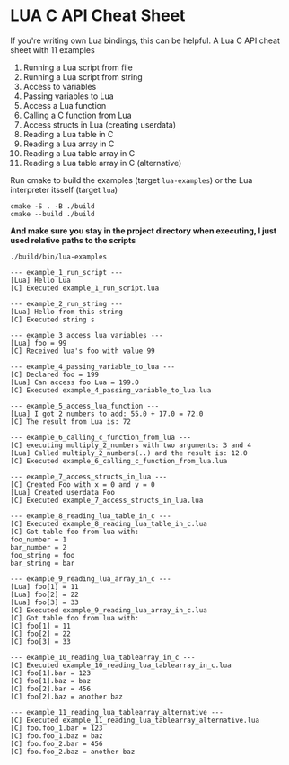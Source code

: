 # LUA C API Cheat Sheet

If you're writing own Lua bindings, this can be helpful. A Lua C API cheat sheet with 11 examples

1. Running a Lua script from file
2. Running a Lua script from string
3. Access to variables
4. Passing variables to Lua
5. Access a Lua function
6. Calling a C function from Lua
7. Access structs in Lua (creating userdata)
8. Reading a Lua table in C
9. Reading a Lua array in C
10. Reading a Lua table array in C 
11. Reading a Lua table array in C (alternative)

  
Run cmake to build the examples (target `lua-examples`) or the Lua interpreter itsself (target `lua`)
````
cmake -S . -B ./build
cmake --build ./build
````

**And make sure you stay in the project directory when executing, I just used relative paths to the scripts**
````
./build/bin/lua-examples

--- example_1_run_script ---
[Lua] Hello Lua
[C] Executed example_1_run_script.lua

--- example_2_run_string ---
[Lua] Hello from this string
[C] Executed string s

--- example_3_access_lua_variables ---
[Lua] foo = 99
[C] Received lua's foo with value 99

--- example_4_passing_variable_to_lua ---
[C] Declared foo = 199
[Lua] Can access foo Lua = 199.0
[C] Executed example_4_passing_variable_to_lua.lua

--- example_5_access_lua_function ---
[Lua] I got 2 numbers to add: 55.0 + 17.0 = 72.0
[C] The result from Lua is: 72

--- example_6_calling_c_function_from_lua ---
[C] executing multiply_2_numbers with two arguments: 3 and 4
[Lua] Called multiply_2_numbers(..) and the result is: 12.0
[C] Executed example_6_calling_c_function_from_lua.lua

--- example_7_access_structs_in_lua ---
[C] Created Foo with x = 0 and y = 0
[Lua] Created userdata Foo
[C] Executed example_7_access_structs_in_lua.lua

--- example_8_reading_lua_table_in_c ---
[C] Executed example_8_reading_lua_table_in_c.lua
[C] Got table foo from lua with:
foo_number = 1
bar_number = 2
foo_string = foo
bar_string = bar

--- example_9_reading_lua_array_in_c ---
[Lua] foo[1] = 11
[Lua] foo[2] = 22
[Lua] foo[3] = 33
[C] Executed example_9_reading_lua_array_in_c.lua
[C] Got table foo from lua with:
[C] foo[1] = 11
[C] foo[2] = 22
[C] foo[3] = 33

--- example_10_reading_lua_tablearray_in_c ---
[C] Executed example_10_reading_lua_tablearray_in_c.lua
[C] foo[1].bar = 123
[C] foo[1].baz = baz
[C] foo[2].bar = 456
[C] foo[2].baz = another baz

--- example_11_reading_lua_tablearray_alternative ---
[C] Executed example_11_reading_lua_tablearray_alternative.lua
[C] foo.foo_1.bar = 123
[C] foo.foo_1.baz = baz
[C] foo.foo_2.bar = 456
[C] foo.foo_2.baz = another baz
````

